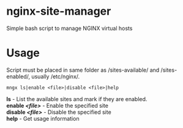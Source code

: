 # nginx-site-manager
Simple bash script to manage NGINX virtual hosts

# Usage
Script must be placed in same folder as /sites-available/ and /sites-enabled/, usually /etc/nginx/.
```
mngx ls|enable <file>|disable <file>|help
```
 **ls** - List the available sites and mark if they are enabled.  
 **enable *\<file>*** - Enable the specified site  
 **disable *\<file>*** - Disable the specified site  
 **help** - Get usage information

